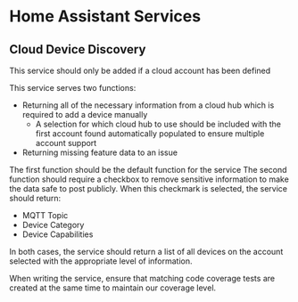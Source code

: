 # Home Assistant Services

## Cloud Device Discovery

This service should only be added if a cloud account has been defined

This service serves two functions:

- Returning all of the necessary information from a cloud hub which is required to add a device manually
    - A selection for which cloud hub to use should be included with the first account found automatically populated to ensure multiple account support
- Returning missing feature data to an issue

The first function should be the default function for the service
The second function should require a checkbox to remove sensitive information to make the data safe to post publicly.  When this checkmark is selected, the service should return:

- MQTT Topic
- Device Category
- Device Capabilities

In both cases, the service should return a list of all devices on the account selected with the appropriate level of information.

When writing the service, ensure that matching code coverage tests are created at the same time to maintain our coverage level.